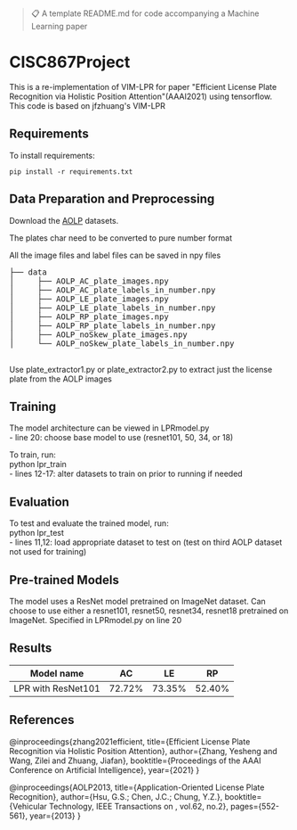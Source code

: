 

>📋  A template README.md for code accompanying a Machine Learning paper

# CISC867Project
This is a re-implementation of VIM-LPR for paper "Efficient License Plate Recognition via Holistic Position Attention"(AAAI2021) using tensorflow.
This code is based on jfzhuang's VIM-LPR


## Requirements

To install requirements:

```setup
pip install -r requirements.txt
```

## Data Preparation and Preprocessing
Download the [AOLP](http://aolpr.ntust.edu.tw/lab/) datasets.<br>

The plates char need to be converted to pure number format<br>

All the image files and label files can be saved in npy files<br>
<pre>
├── data  
│     ├── AOLP_AC_plate_images.npy  
│     ├── AOLP_AC_plate_labels_in_number.npy
│     ├── AOLP_LE_plate_images.npy  
│     ├── AOLP_LE_plate_labels_in_number.npy  
│     ├── AOLP_RP_plate_images.npy  
│     ├── AOLP_RP_plate_labels_in_number.npy  
│     ├── AOLP_noSkew_plate_images.npy  
│     └── AOLP_noSkew_plate_labels_in_number.npy

</pre>

Use plate_extractor1.py or plate_extractor2.py to extract just the license plate from the AOLP images

## Training
The model architecture can be viewed in LPRmodel.py <br>
    - line 20: choose base model to use (resnet101, 50, 34, or 18)

To train, run: <br>
python lpr_train <br>
    - lines 12-17: alter datasets to train on prior to running if needed 


## Evaluation
To test and evaluate the trained model, run: <br>
python lpr_test <br>
    - lines 11,12: load appropriate dataset to test on (test on third AOLP dataset not used for training)


## Pre-trained Models
The model uses a ResNet model pretrained on ImageNet dataset. Can choose to use either a resnet101, resnet50, resnet34, resnet18 pretrained on ImageNet. Specified in LPRmodel.py on line 20


## Results

|     Model name     |    AC    |    LE    |    RP    |
| ------------------ |----------|----------|----------|
| LPR with ResNet101 |  72.72%  |  73.35%  |  52.40%  |


## References

@inproceedings{zhang2021efficient,
  title={Efficient License Plate Recognition via Holistic Position Attention},
  author={Zhang, Yesheng and Wang, Zilei and Zhuang, Jiafan},
  booktitle={Proceedings of the AAAI Conference on Artificial Intelligence},
  year={2021}
}

@inproceedings{AOLP2013,
  title={Application-Oriented License Plate Recognition},
  author={Hsu, G.S.; Chen, J.C.; Chung, Y.Z.},
  booktitle={Vehicular Technology, IEEE Transactions on , vol.62, no.2},
  pages={552-561},
  year={2013}
}
